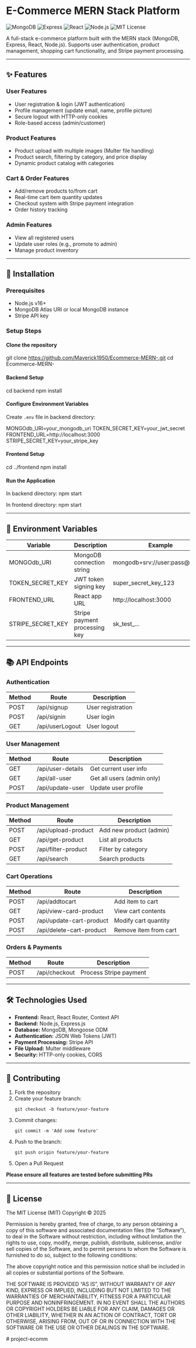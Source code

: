 # E-Commerce MERN Stack Platform

![MongoDB](https://img.shields.io/badge/Database-MongoDB-green)
![Express](https://img.shields.io/badge/Backend-Express.js-blue)
![React](https://img.shields.io/badge/Frontend-React-blue)
![Node.js](https://img.shields.io/badge/Runtime-Node.js-green)
![MIT License](https://img.shields.io/badge/License-MIT-yellow.svg)

A full-stack e-commerce platform built with the MERN stack (MongoDB, Express, React, Node.js). Supports user authentication, product management, shopping cart functionality, and Stripe payment processing.

---

## ✨ Features

### User Features
- User registration & login (JWT authentication)
- Profile management (update email, name, profile picture)
- Secure logout with HTTP-only cookies
- Role-based access (admin/customer)

### Product Features
- Product upload with multiple images (Multer file handling)
- Product search, filtering by category, and price display
- Dynamic product catalog with categories

### Cart & Order Features
- Add/remove products to/from cart
- Real-time cart item quantity updates
- Checkout system with Stripe payment integration
- Order history tracking

### Admin Features
- View all registered users
- Update user roles (e.g., promote to admin)
- Manage product inventory

---

## 🚀 Installation

### Prerequisites
- Node.js v16+
- MongoDB Atlas URI or local MongoDB instance
- Stripe API key

### Setup Steps

#### Clone the repository

git clone https://github.com/Maverick1950/Ecommerce-MERN-.git
cd Ecommerce-MERN-


#### Backend Setup

cd backend
npm install


#### Configure Environment Variables

Create `.env` file in backend directory:

MONGOdb_URI=your_mongodb_uri
TOKEN_SECRET_KEY=your_jwt_secret
FRONTEND_URL=http://localhost:3000
STRIPE_SECRET_KEY=your_stripe_key


#### Frontend Setup

cd ../frontend
npm install


#### Run the Application

In backend directory:
npm start

In frontend directory:
npm start


---

## 🔧 Environment Variables

| Variable           | Description                   | Example                        |
|--------------------|-------------------------------|--------------------------------|
| MONGOdb_URI        | MongoDB connection string     | mongodb+srv://user:pass@cluster|
| TOKEN_SECRET_KEY   | JWT token signing key         | super_secret_key_123           |
| FRONTEND_URL       | React app URL                 | http://localhost:3000          |
| STRIPE_SECRET_KEY  | Stripe payment processing key | sk_test_...                    |

---

## 📚 API Endpoints

### Authentication

| Method | Route              | Description      |
|--------|--------------------|------------------|
| POST   | /api/signup        | User registration|
| POST   | /api/signin        | User login       |
| GET    | /api/userLogout    | User logout      |

### User Management

| Method | Route              | Description         |
|--------|--------------------|---------------------|
| GET    | /api/user-details  | Get current user info|
| GET    | /api/all-user      | Get all users (admin only)|
| POST   | /api/update-user   | Update user profile |

### Product Management

| Method | Route                | Description            |
|--------|----------------------|------------------------|
| POST   | /api/upload-product  | Add new product (admin)|
| GET    | /api/get-product     | List all products      |
| POST   | /api/filter-product  | Filter by category     |
| GET    | /api/search          | Search products        |

### Cart Operations

| Method | Route                     | Description             |
|--------|---------------------------|-------------------------|
| POST   | /api/addtocart            | Add item to cart        |
| GET    | /api/view-card-product    | View cart contents      |
| POST   | /api/update-cart-product  | Modify cart quantity    |
| POST   | /api/delete-cart-product  | Remove item from cart   |

### Orders & Payments

| Method | Route          | Description                |
|--------|----------------|----------------------------|
| POST   | /api/checkout  | Process Stripe payment     |

---

## 🛠 Technologies Used

- **Frontend:** React, React Router, Context API
- **Backend:** Node.js, Express.js
- **Database:** MongoDB, Mongoose ODM
- **Authentication:** JSON Web Tokens (JWT)
- **Payment Processing:** Stripe API
- **File Upload:** Multer middleware
- **Security:** HTTP-only cookies, CORS

---

## 🤝 Contributing

1. Fork the repository
2. Create your feature branch:
    ```
    git checkout -b feature/your-feature
    ```
3. Commit changes:
    ```
    git commit -m 'Add some feature'
    ```
4. Push to the branch:
    ```
    git push origin feature/your-feature
    ```
5. Open a Pull Request

**Please ensure all features are tested before submitting PRs**

---

## 📄 License

The MIT License (MIT)
Copyright © 2025 

Permission is hereby granted, free of charge, to any person obtaining a copy of this software and associated documentation files (the “Software”), to deal in the Software without restriction, including without limitation the rights to use, copy, modify, merge, publish, distribute, sublicense, and/or sell copies of the Software, and to permit persons to whom the Software is furnished to do so, subject to the following conditions:

The above copyright notice and this permission notice shall be included in all copies or substantial portions of the Software.

THE SOFTWARE IS PROVIDED “AS IS”, WITHOUT WARRANTY OF ANY KIND, EXPRESS OR IMPLIED, INCLUDING BUT NOT LIMITED TO THE WARRANTIES OF MERCHANTABILITY, FITNESS FOR A PARTICULAR PURPOSE AND NONINFRINGEMENT. IN NO EVENT SHALL THE AUTHORS OR COPYRIGHT HOLDERS BE LIABLE FOR ANY CLAIM, DAMAGES OR OTHER LIABILITY, WHETHER IN AN ACTION OF CONTRACT, TORT OR OTHERWISE, ARISING FROM, OUT OF OR IN CONNECTION WITH THE SOFTWARE OR THE USE OR OTHER DEALINGS IN THE SOFTWARE.

#   p r o j e c t - e c o m m 
 
 
